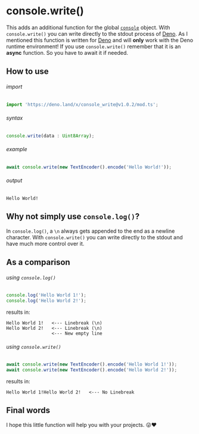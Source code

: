 # console.write()
This adds an additional function for the global [`console`](https://developer.mozilla.org/en-US/docs/Web/API/Console) object. With `console.write()` you can write directly to the stdout process of [Deno](https://deno.land/). As I mentioned this function is written for [Deno](https://deno.land/) and will **only** work with the Deno runtime environment! If you use `console.write()` remember that it is an **async** function. So you have to await it if needed.

## How to use

###### import
```ts
import 'https://deno.land/x/console_write@v1.0.2/mod.ts';
```

###### syntax
```ts
console.write(data : Uint8Array);
```

###### example
```ts
await console.write(new TextEncoder().encode('Hello World!'));
```

###### output
```
Hello World!
```




## Why not simply use `console.log()`?
In `console.log()`, a `\n` always gets appended to the end as a newline character. With `console.write()` you can write directly to the stdout and have much more control over it.




## As a comparison

###### using `console.log()`
```ts
console.log('Hello World 1!');
console.log('Hello World 2!');
```
results in:
```
Hello World 1!   <--- Linebreak (\n)
Hello World 2!   <--- Linebreak (\n)
                 <--- New empty line
```

###### using `console.write()`
```ts
await console.write(new TextEncoder().encode('Hello World 1!'));
await console.write(new TextEncoder().encode('Hello World 2!'));
```
results in:
```
Hello World 1!Hello World 2!   <--- No Linebreak
```




## Final words
I hope this little function will help you with your projects. 😜❤
